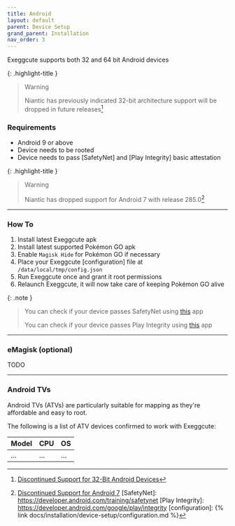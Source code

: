 ```yaml
---
title: Android
layout: default
parent: Device Setup
grand_parent: Installation
nav_order: 3
---
```


Exeggcute supports both 32 and 64 bit Android devices

{: .highlight-title }
> Warning
>
> Niantic has previously indicated 32-bit architecture support will be dropped in future releases[^1]

### Requirements

- Android 9 or above
- Device needs to be rooted
- Device needs to pass [SafetyNet] and [Play Integrity] basic attestation

{: .highlight-title }
> Warning
>
> Niantic has dropped support for Android 7 with release 285.0[^2]

----

### How To

1. Install latest Exeggcute apk
2. Install latest supported Pokémon GO apk
3. Enable `Magisk Hide` for Pokémon GO if necessary
4. Place your Exeggcute [configuration] file at `/data/local/tmp/config.json`
5. Run Exeggcute once and grant it root permissions
6. Relaunch Exeggcute, it will now take care of keeping Pokémon GO alive

{: .note }
> You can check if your device passes SafetyNet using [this](https://play.google.com/store/apps/details?id=com.scottyab.safetynet.sample) app
>
> You can check if your device passes Play Integrity using [this](https://play.google.com/store/apps/details?id=gr.nikolasspyr.integritycheck) app

----

### eMagisk (optional)

TODO

----

### Android TVs

Android TVs (ATVs) are particularly suitable for mapping as they're affordable and easy to root.

The following is a list of ATV devices confirmed to work with Exeggcute:

| Model        | CPU               | OS    |
|:-------------|:------------------|:------|
| ...          | ...               | ...   |

[^1]: [Discontinued Support for 32-Bit Android Devices](https://niantic.helpshift.com/hc/en/6-pokemon-go/faq/2572-discontinued-support-for-32-bit-android-devices)
[^2]: [Discontinued Support for Android 7](https://niantic.helpshift.com/hc/pl/6-pokemon-go/faq/4302-discontinued-support-for-android-7-1695761816/)
[SafetyNet]: https://developer.android.com/training/safetynet
[Play Integrity]: https://developer.android.com/google/play/integrity
[configuration]: {% link docs/installation/device-setup/configuration.md %}
